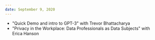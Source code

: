 ```yaml
---
date: September 9, 2020
---
```

 * "Quick Demo and intro to GPT-3" with Trevor Bhattacharya
 * "Privacy in the Workplace: Data Professionals as Data Subjects" with Erica Hanson 
